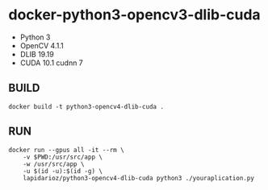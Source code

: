 # docker-python3-opencv3-dlib-cuda

* Python 3
* OpenCV 4.1.1
* DLIB 19.19
* CUDA 10.1 cudnn 7

## BUILD
```
docker build -t python3-opencv4-dlib-cuda .
```
## RUN
```
docker run --gpus all -it --rm \
    -v $PWD:/usr/src/app \
    -w /usr/src/app \
    -u $(id -u):$(id -g) \
    lapidarioz/python3-opencv4-dlib-cuda python3 ./youraplication.py
```
